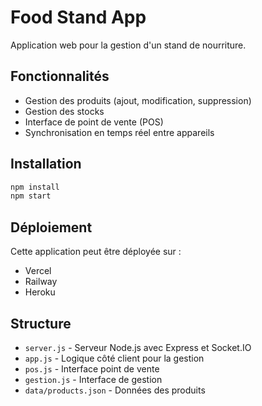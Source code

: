 # Food Stand App

Application web pour la gestion d'un stand de nourriture.

## Fonctionnalités

- Gestion des produits (ajout, modification, suppression)
- Gestion des stocks
- Interface de point de vente (POS)
- Synchronisation en temps réel entre appareils

## Installation

```bash
npm install
npm start
```

## Déploiement

Cette application peut être déployée sur :
- Vercel
- Railway
- Heroku

## Structure

- `server.js` - Serveur Node.js avec Express et Socket.IO
- `app.js` - Logique côté client pour la gestion
- `pos.js` - Interface point de vente
- `gestion.js` - Interface de gestion
- `data/products.json` - Données des produits 